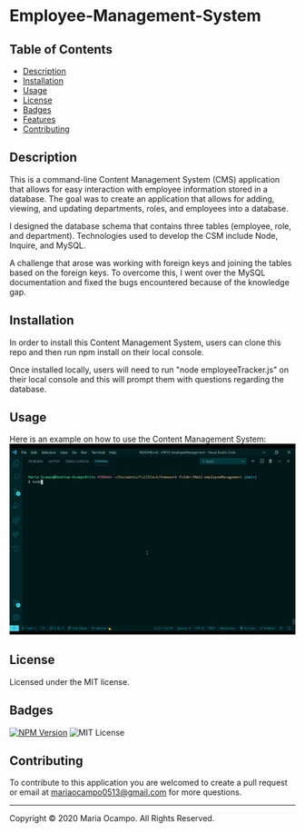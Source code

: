 # Employee-Management-System

## Table of Contents
- [Description](#description)
- [Installation](#installation)
- [Usage](#usage)
- [License](#license)
- [Badges](#badges)
- [Features](#features)
- [Contributing](#contributing)

## Description

This is a command-line Content Management System (CMS) application that allows for easy interaction with employee information stored in a database.
The goal was to create an application that allows for adding, viewing, and updating departments, roles, and employees into a database.

I designed the database schema that contains three tables (employee, role, and department). Technologies used to develop the CSM include Node, Inquire, and MySQL.

A challenge that arose was working with foreign keys and joining the tables based on the foreign keys. To overcome this, I went over the MySQL documentation and fixed the bugs encountered because of the knowledge gap.



## Installation
In order to install this Content Management System, users can clone this repo and then run npm install on their local console.

Once installed locally, users will need to run "node employeeTracker.js" on their local console and this will prompt them with questions regarding the database.

## Usage

Here is an example on how to use the Content Management System:
![Employee-Management-System](./Assets/employeeManagement.gif)

## License
Licensed under the MIT license.

## Badges

[![NPM Version](https://img.shields.io/npm/v/npm.svg?style=flat)]()
![MIT License](https://img.shields.io/apm/l/atomic-design-ui.svg?)

## Contributing
To contribute to this application you are welcomed to create a pull request or email at mariaocampo0513@gmail.com for more questions.

---
Copyright &copy; 2020 Maria Ocampo. All Rights Reserved.
